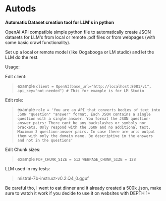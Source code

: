 # Autods
**Automatic Dataset creation tool for LLM's in python**

OpenAI API compatible simple python file to automatically create JSON datasets for LLM's from local or remote .pdf files or from webpages (with some basic crawl functionality).

Set up a local or remote model (like Oogabooga or LM studio) and let the LLM do the rest.

Usage:

Edit client:
>example
`client = OpenAI(base_url="http://localhost:8081/v1", api_key="not-needed") # This for example is for LM Studio`

Edit role:
>example
`role = 'You are an API that converts bodies of text into JSON "question" "answer" format. Each JSON contains a single question with a single answer. You format the JSON question-answer pairs: There cant be any backslashes or symbols nor brackets. Only respond with the JSON and no additional text. Maximum 3 question-answer pairs. In case there are urls output them with only the domain name. Be descriptive in the answers and not in the questions'`

Edit Chunk sizes:
>example
`PDF_CHUNK_SIZE = 512
WEBPAGE_CHUNK_SIZE = 128`

LLM used in my tests:
>mistral-7b-instruct-v0.2.Q4_0.gguf

Be careful tho, I went to eat dinner and it already created a 500k .json, make sure to watch it work if you decide to use it on websites with DEPTH 1+
